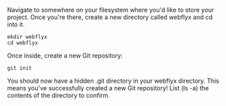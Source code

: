 Navigate to somewhere on your filesystem where you'd like to store your project. Once you're there, create a new directory called webflyx and cd into it.
```
mkdir webflyx
cd webflyx
```
Once inside, create a new Git repository:
```
git init
```
You should now have a hidden .git directory in your webflyx directory. This means you've successfully created a new Git repository! List (ls -a) the contents of the directory to confirm.

